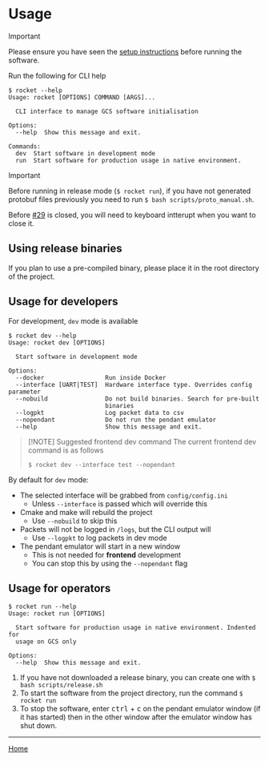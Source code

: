 # Usage

> [!IMPORTANT]
> Please ensure you have seen the [setup instructions](setup.md) before running the software.

Run the following for CLI help

```terminal
$ rocket --help
Usage: rocket [OPTIONS] COMMAND [ARGS]...

  CLI interface to manage GCS software initialisation

Options:
  --help  Show this message and exit.

Commands:
  dev  Start software in development mode
  run  Start software for production usage in native environment.
```

> [!IMPORTANT]
> Before running in release mode (`$ rocket run`), if you have not generated protobuf files previously you need to run `$ bash scripts/proto_manual.sh`.
> 
> Before [#29](https://github.com/RMIT-Competition-Rocketry/GCS/issues/29) is closed, you will need to keyboard intterupt when you want to close it.

## Using release binaries

If you plan to use a pre-compiled binary, please place it in the root directory of the project.

## Usage for developers

For development, `dev` mode is available

```terminal
$ rocket dev --help
Usage: rocket dev [OPTIONS]

  Start software in development mode

Options:
  --docker                 Run inside Docker
  --interface [UART|TEST]  Hardware interface type. Overrides config parameter
  --nobuild                Do not build binaries. Search for pre-built
                           binaries
  --logpkt                 Log packet data to csv
  --nopendant              Do not run the pendant emulator
  --help                   Show this message and exit.
```

> [!NOTE] Suggested frontend dev command
> The current frontend dev command is as follows
> ```
> $ rocket dev --interface test --nopendant    
> ```

By default for `dev` mode: 
- The selected interface will be grabbed from `config/config.ini`
  - Unless `--interface` is passed which will override this
- Cmake and make will rebuild the project
  - Use `--nobuild` to skip this
- Packets will not be logged in `/logs`, but the CLI output will
  - Use `--logpkt` to log packets in dev mode
- The pendant emulator will start in a new window
  - This is not needed for **frontend** development
  - You can stop this by using the `--nopendant` flag

## Usage for operators

```terminal
$ rocket run --help
Usage: rocket run [OPTIONS]

  Start software for production usage in native environment. Indented for
  usage on GCS only

Options:
  --help  Show this message and exit.
```

1. If you have not downloaded a release binary, you can create one with `$ bash scripts/release.sh`
2. To start the software from the project directory, run the command `$ rocket run`
3. To stop the software, enter <kbd>ctrl</kbd> + <kbd>c</kbd> on the pendant emulator window (if it has started) then in the other window after the emulator window has shut down. 
 
---

[Home](../README.md)
